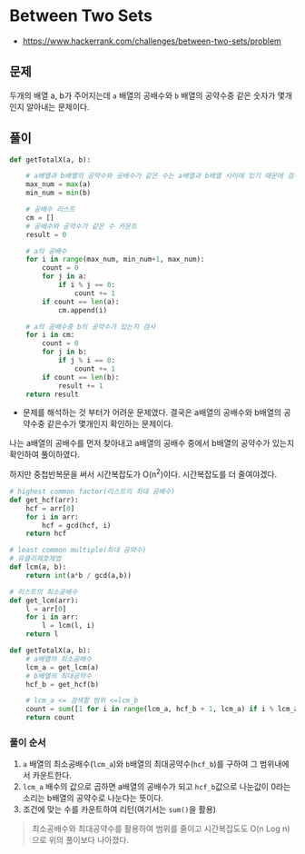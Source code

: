 # Between Two Sets

- https://www.hackerrank.com/challenges/between-two-sets/problem

## 문제

두개의 배열 a, b가 주어지는데 `a` 배열의 공배수와 `b` 배열의 공약수중 같은 숫자가 몇개인지 알아내는 문제이다.

## 풀이

```python
def getTotalX(a, b):

    # a배열과 b배열의 공약수와 공배수가 같은 수는 a배열과 b배열 사이에 있기 때문에 검사할 경계값 설정
    max_num = max(a)
    min_num = min(b)

    # 공배수 리스트
    cm = []
    # 공배수와 공약수가 같은 수 카운트
    result = 0

    # a의 공배수
    for i in range(max_num, min_num+1, max_num):
        count = 0
        for j in a:
            if i % j == 0:
                count += 1
        if count == len(a):
            cm.append(i)

    # a의 공배수중 b의 공약수가 있는지 검사
    for i in cm:
        count = 0
        for j in b:
            if j % i == 0:
                count += 1
        if count == len(b):
            result += 1
    return result
```

- 문제를 해석하는 것 부터가 어려운 문제였다. 결국은 a배열의 공배수와 b배열의 공약수중 같은수가 몇개인지 확인하는 문제이다.

나는 a배열의 공배수를 먼저 찾아내고 a배열의 공배수 중에서 b배열의 공약수가 있는지 확인하여 풀이하였다.

하지만 중첩반복문을 써서 시간복잡도가 O(n<sup>2</sup>)이다. 시간복잡도를 더 줄여야겠다.



```python
# highest common factor(리스트의 최대 공배수)
def get_hcf(arr):
    hcf = arr[0]
    for i in arr:
        hcf = gcd(hcf, i)
    return hcf

# least common multiple(최대 공약수)
# 유클리제호제법
def lcm(a, b):
    return int(a*b / gcd(a,b))

# 리스트의 최소공배수
def get_lcm(arr):
    l = arr[0]
    for i in arr:
        l = lcm(l, i)
    return l

def getTotalX(a, b):
    # a배열의 최소공배수
    lcm_a = get_lcm(a)
    # b배열의 최대공약수
    hcf_b = get_hcf(b)

    # lcm_a <= 검색할 범위 <=lcm_b
    count = sum([1 for i in range(lcm_a, hcf_b + 1, lcm_a) if i % lcm_a == 0 and hcf_b % i == 0])
    return count
```

### 풀이 순서
1. `a` 배열의 최소공배수(`lcm_a`)와 `b`배열의 최대공약수(`hcf_b`)를 구하여 그 범위내에서 카운트한다.
2. `lcm_a` 배수의 값으로 곱하면 a배열의 공배수가 되고 `hcf_b`값으로 나눈값이 0라는 소리는 b배열의 공약수로 나눈다는 뜻이다.
3. 조건에 맞는 수를 카운트하여 리턴(여기서는 `sum()`을 활용)

> 최소공배수와 최대공약수를 활용하여 범위를 줄이고 시간복잡도도 O(n Log n)으로 위의 풀이보다 나아졌다.


